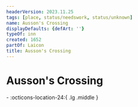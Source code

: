 ```yaml
---
headerVersion: 2023.11.25
tags: [place, status/needswork, status/unknown]
name: Ausson's Crossing
displayDefaults: {defArt: ''}
typeOf: inn
created: 1652
partOf: Laicon
title: Ausson's Crossing
---
```

# Ausson's Crossing
<div class="grid cards ext-narrow-margin ext-one-column" markdown>
-  
    :octicons-location-24:{ .lg .middle }   
</div>


